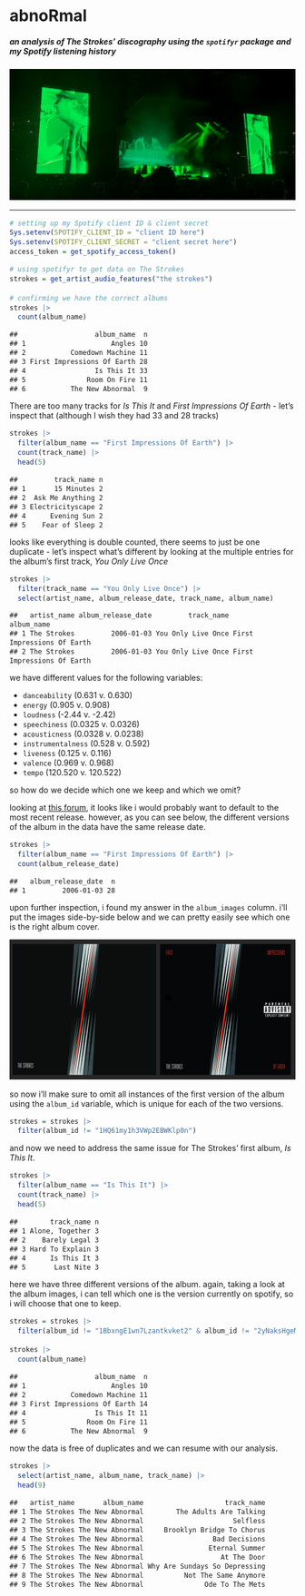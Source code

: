 
# abnoRmal

##### an analysis of The Strokes’ discography using the `spotifyr` package and my Spotify listening history

![](strokes_reptilia_narrow.png)

------------------------------------------------------------------------

``` r
# setting up my Spotify client ID & client secret
Sys.setenv(SPOTIFY_CLIENT_ID = "client ID here")
Sys.setenv(SPOTIFY_CLIENT_SECRET = "client secret here")
access_token = get_spotify_access_token()
```

``` r
# using spotifyr to get data on The Strokes
strokes = get_artist_audio_features("the strokes")

# confirming we have the correct albums
strokes |>
  count(album_name)
```

    ##                   album_name  n
    ## 1                     Angles 10
    ## 2           Comedown Machine 11
    ## 3 First Impressions Of Earth 28
    ## 4                 Is This It 33
    ## 5               Room On Fire 11
    ## 6           The New Abnormal  9

There are too many tracks for *Is This It* and *First Impressions Of
Earth* - let’s inspect that (although I wish they had 33 and 28 tracks)

``` r
strokes |>
  filter(album_name == "First Impressions Of Earth") |>
  count(track_name) |>
  head(5)
```

    ##         track_name n
    ## 1       15 Minutes 2
    ## 2  Ask Me Anything 2
    ## 3 Electricityscape 2
    ## 4      Evening Sun 2
    ## 5    Fear of Sleep 2

looks like everything is double counted, there seems to just be one
duplicate - let’s inspect what’s different by looking at the multiple
entries for the album’s first track, *You Only Live Once*

``` r
strokes |>
  filter(track_name == "You Only Live Once") |>
  select(artist_name, album_release_date, track_name, album_name)
```

    ##   artist_name album_release_date         track_name                 album_name
    ## 1 The Strokes         2006-01-03 You Only Live Once First Impressions Of Earth
    ## 2 The Strokes         2006-01-03 You Only Live Once First Impressions Of Earth

we have different values for the following variables:

-   `danceability` (0.631 v. 0.630)
-   `energy` (0.905 v. 0.908)
-   `loudness` (-2.44 v. -2.42)
-   `speechiness` (0.0325 v. 0.0326)
-   `acousticness` (0.0328 v. 0.0238)
-   `instrumentalness` (0.528 v. 0.592)
-   `liveness` (0.125 v. 0.116)
-   `valence` (0.969 v. 0.968)
-   `tempo` (120.520 v. 120.522)

so how do we decide which one we keep and which we omit?

looking at [this
forum](https://community.spotify.com/t5/iOS-iPhone-iPad/Duplicates-of-the-same-albums/td-p/4542505),
it looks like i would probably want to default to the most recent
release. however, as you can see below, the different versions of the
album in the data have the same release date.

``` r
strokes |>
  filter(album_name == "First Impressions Of Earth") |>
  count(album_release_date)
```

    ##   album_release_date  n
    ## 1         2006-01-03 28

upon further inspection, i found my answer in the `album_images` column.
i’ll put the images side-by-side below and we can pretty easily see
which one is the right album cover.

![](fioe%20side%20by%20side.png)

so now i’ll make sure to omit all instances of the first version of the
album using the `album_id` variable, which is unique for each of the two
versions.

``` r
strokes = strokes |>
  filter(album_id != "1HQ61my1h3VWp2EBWKlp0n")
```

and now we need to address the same issue for The Strokes’ first album,
*Is This It*.

``` r
strokes |>
  filter(album_name == "Is This It") |>
  count(track_name) |>
  head(5)
```

    ##        track_name n
    ## 1 Alone, Together 3
    ## 2    Barely Legal 3
    ## 3 Hard To Explain 3
    ## 4      Is This It 3
    ## 5       Last Nite 3

here we have three different versions of the album. again, taking a look
at the album images, i can tell which one is the version currently on
spotify, so i will choose that one to keep.

``` r
strokes = strokes |>
  filter(album_id != "1BbxngE1wn7Lzantkvket2" & album_id != "2yNaksHgeMQM9Quse463b5")

strokes |>
  count(album_name)
```

    ##                   album_name  n
    ## 1                     Angles 10
    ## 2           Comedown Machine 11
    ## 3 First Impressions Of Earth 14
    ## 4                 Is This It 11
    ## 5               Room On Fire 11
    ## 6           The New Abnormal  9

now the data is free of duplicates and we can resume with our analysis.

``` r
strokes |>
  select(artist_name, album_name, track_name) |>
  head(9)
```

    ##   artist_name       album_name                    track_name
    ## 1 The Strokes The New Abnormal        The Adults Are Talking
    ## 2 The Strokes The New Abnormal                      Selfless
    ## 3 The Strokes The New Abnormal     Brooklyn Bridge To Chorus
    ## 4 The Strokes The New Abnormal                 Bad Decisions
    ## 5 The Strokes The New Abnormal                Eternal Summer
    ## 6 The Strokes The New Abnormal                   At The Door
    ## 7 The Strokes The New Abnormal Why Are Sundays So Depressing
    ## 8 The Strokes The New Abnormal          Not The Same Anymore
    ## 9 The Strokes The New Abnormal               Ode To The Mets
